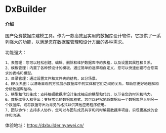 # DxBuilder

#### 介绍
国产免费数据库建模工具。作为一款高效且实用的数据库设计软件，它提供了一系列强大的功能，以满足您在数据库管理和设计方面的各种需求。

功能强大：

```
1、表管理：您可以轻松创建、编辑、删除和维护数据库中的表格，以及设置其属性和关系。
2、模板管理：内置了各种预设计的模板，通过简单的选择和自定义，您可以快速创建符合您需求的表格和模型。
3、目录管理：通过设置文件和文件夹的结构，区分场景。
4、ER关系图：以清晰直观的方式展示数据库中的实体和它们之间的关系，帮助您更好地理解和分析数据库结构。
5、模型和代码生成：支持根据数据库设计生成相应的模型和代码，以节省您的时间和精力。
6、数据库导入和导出：支持常见的数据库格式，您可以轻松地将数据从一个数据库导入到另一个数据库，或将数据导出为常见的格式以供其他应用程序使用。
7、团队协作：支持多人协作，您可以与团队成员共享和同时编辑数据库项目，实现更高效的合作和沟通。
```


体验地址：https://dxbuilder.nyawei.cn/